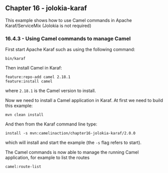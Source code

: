 Chapter 16 - jolokia-karaf
--------------------------

This example shows how to use Camel commands in Apache Karaf/ServiceMix (Jolokia is not required)

### 16.4.3 - Using Camel commands to manage Camel

First start Apache Karaf such as using the following command:

    bin/karaf

Then install Camel in Karaf:

    feature:repo-add camel 2.18.1
    feature:install camel

where `2.18.1` is the Camel version to install.

Now we need to install a Camel application in Karaf.
At first we need to build this example:

    mvn clean install

And then from the Karaf command line type:

    install -s mvn:camelinaction/chapter16-jolokia-karaf/2.0.0

which will install and start the example (the `-s` flag refers to start).

The Camel commands is now able to manage the running Camel application, for example to list the routes

    camel:route-list

